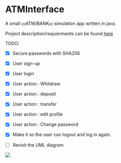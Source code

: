 # ATMInterface
A small :dollar:ATM/BANK:dollar: simulation app written in java.

Project description/requierments can be found [here](https://docs.google.com/document/d/1iOUQwnx9qJl4euzYNNb8Taq0tCa4gK1a)

TODO:

- [X] Secure passwords with SHA256
- [X] User sign-up
- [X] User login
- [X] User action : Whitdraw
- [X] User action : deposit
- [X] User action : transfer
- [X] User action : edit profile
- [X] User action : Change password
- [X] Make it so the user can logout and log in again.
- [ ] Revisit the UML diagram


![](http://www.plantuml.com/plantuml/png/ZLF1RjGm4BtxA-QuAvf3aU2mgbQbS6Wb18YgPpGaqwnLnpQUSOE4-7UoZcE2QLSzvisRz_oUdKiM3187ez0ODtuRz4zjUwKyjW_O4qIc0ByKG6kG6RuWy-X2bo201cwltxr-ynPyng-H3tcYhG2ZaUdpjoe2TxDUNfOmcIKFYmFzYzv7OpuLj3WNguI_Wk_E6K8BevP35t3S77rnSD7Ajg9qv1rhES6GW9RlAQmeP_EH0xMa7odK6z5tA7IN4sposIsD2_Jqmf9cjR10s_yB-t1LAlkeMIwEs3xLnggIRmFbysogTi-gOWjG6bsE-jcBTXPDzkafLPQ4RawHAiCvo1Hb3dA5zY75MEtU4hDsTW-iUnlzPllCsBXUssbQnFAarFBeTFVC4oZp-lxhySiklz1VSlCr-yIrft3OYWkmEohi01dykLB-79hecxc_7UpXA_s8nCA0m7CDXRFKieE9TsE5mgJ8gHYG0m5whzH2QfgKhdmdXVcv5QpONi3xzB9O9M3DLQcZfd4PoDz1zmVv-z-gIx9T7CmV)
